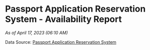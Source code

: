 # Passport Application Reservation System - Availability Report

*As of April 17, 2023 (06:10 AM)*

Data Source: [Passport Application Reservation System](https://eservices.immigration.gov.lk:8443/appointment/pages/reservationApplication.xhtml)